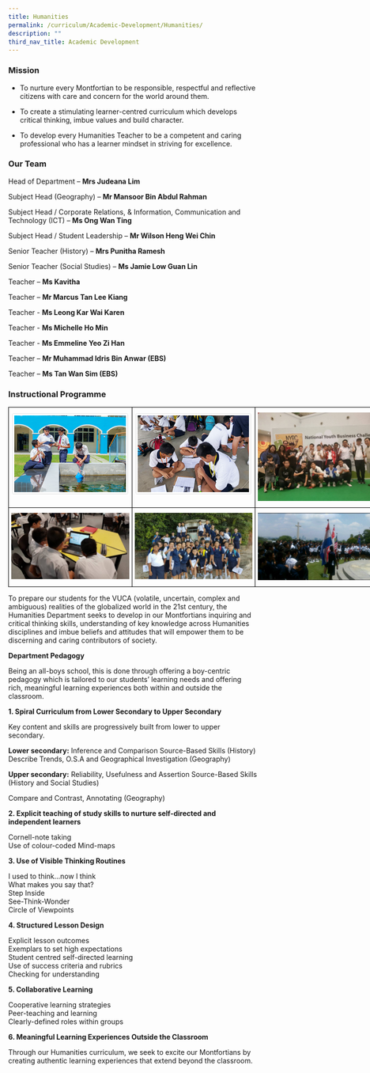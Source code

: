 ```yaml
---
title: Humanities
permalink: /curriculum/Academic-Development/Humanities/
description: ""
third_nav_title: Academic Development
---
```

### Mission
*   To nurture every Montfortian to be responsible, respectful and reflective citizens with care and concern for the world around them.  
    
*   To create a stimulating learner-centred curriculum which develops critical thinking, imbue values and build character.  
    
*   To develop every Humanities Teacher to be a competent and caring professional who has a learner mindset in striving for excellence.

### Our Team

Head of Department – **Mrs Judeana Lim**

Subject Head (Geography) – **Mr Mansoor Bin Abdul Rahman**

Subject Head / Corporate Relations, & Information, Communication and Technology (ICT) – **Ms Ong Wan Ting**  

Subject Head / Student Leadership – **Mr Wilson Heng Wei Chin**

Senior Teacher (History) – **Mrs Punitha Ramesh** 

Senior Teacher (Social Studies) – **Ms Jamie Low Guan Lin** 

Teacher – **Ms Kavitha** 

Teacher – **Mr Marcus Tan Lee Kiang** 

Teacher - **Ms Leong Kar Wai Karen** 

Teacher - **Ms Michelle Ho Min** 

Teacher - **Ms Emmeline Yeo Zi Han**

Teacher – **Mr Muhammad Idris Bin Anwar (EBS)**

Teacher – **Ms Tan Wan Sim (EBS)**

### Instructional Programme

<style type="text/css">
.tg  {border-collapse:collapse;border-spacing:0;margin:0px auto;}
.tg td{border-color:black;border-style:solid;border-width:1px;font-family:Arial, sans-serif;font-size:14px;
  overflow:hidden;padding:10px 5px;word-break:normal;}
.tg th{border-color:black;border-style:solid;border-width:1px;font-family:Arial, sans-serif;font-size:14px;
  font-weight:normal;overflow:hidden;padding:10px 5px;word-break:normal;}
.tg .tg-0lax{text-align:left;vertical-align:top}
</style>
<table class="tg" style="undefined;table-layout: fixed; width: 750px">
<colgroup>
<col style="width: 250px">
<col style="width: 250px">
<col style="width: 250px">
</colgroup>
<tbody>
  <tr>
    <td class="tg-0lax"><img src="/images/humanities_prog1.png"></td>
    <td class="tg-0lax"><img src="/images/humanities_prog2.png"></td>
    <td class="tg-0lax"><img src="/images/humanities_prog3.jpeg"></td>
  </tr>
	  <tr>
    <td class="tg-0lax"><img src="/images/humanities_prog4.jpeg"></td>
    <td class="tg-0lax"><img src="/images/humanities_prog5.jpeg"></td>
    <td class="tg-0lax"><img src="/images/humanities_prog6.jpeg"></td>
  </tr>
</tbody>
</table>

To prepare our students for the VUCA (volatile, uncertain, complex and ambiguous) realities of the globalized world in the 21st century, the Humanities Department seeks to develop in our Montfortians inquiring and critical thinking skills, understanding of key knowledge across Humanities disciplines and imbue beliefs and attitudes that will empower them to be discerning and caring contributors of society.  

  

**Department Pedagogy**

  

Being an all-boys school, this is done through offering a boy-centric pedagogy which is tailored to our students’ learning needs and offering rich, meaningful learning experiences both within and outside the classroom.

  

**1\. Spiral Curriculum from Lower Secondary to Upper Secondary**

  

Key content and skills are progressively built from lower to upper secondary.

  

**Lower secondary:** Inference and Comparison Source-Based Skills (History) Describe Trends, O.S.A and Geographical Investigation (Geography)

  

**Upper secondary:** Reliability, Usefulness and Assertion Source-Based Skills (History and Social Studies) 

Compare and Contrast, Annotating (Geography)

  

**2\. Explicit teaching of study skills to nurture self-directed and independent learners**

Cornell-note taking   
Use of colour-coded Mind-maps


**3\. Use of Visible Thinking Routines**

I used to think…now I think   
What makes you say that?   
Step Inside   
See-Think-Wonder    
Circle of Viewpoints

**4\. Structured Lesson Design**

Explicit lesson outcomes   
Exemplars to set high expectations   
Student centred self-directed learning    
Use of success criteria and rubrics   
Checking for understanding

  

**5\. Collaborative Learning**

Cooperative learning strategies  
Peer-teaching and learning   
Clearly-defined roles within groups


**6\. Meaningful Learning Experiences Outside the Classroom**

Through our Humanities curriculum, we seek to excite our Montfortians by creating authentic learning experiences that extend beyond the classroom.